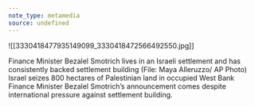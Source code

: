 ```yaml
---
note_type: metamedia
source: undefined
---
```

![[3330418477935149099_3330418472566492550.jpg]]

Finance Minister Bezalel Smotrich lives in an Israeli settlement and has consistently backed settlement building (File: Maya Alleruzzo/ AP Photo) Israel seizes 800 hectares of Palestinian land in occupied West Bank Finance Minister Bezalel Smotrich’s announcement comes despite international pressure against settlement building. 